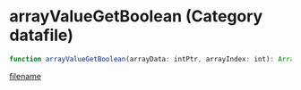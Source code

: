 # arrayValueGetBoolean (Category datafile)

```js
function arrayValueGetBoolean(arrayData: intPtr, arrayIndex: int): Array
```

[filename](arrayValueGetBoolean_m.md ':include')